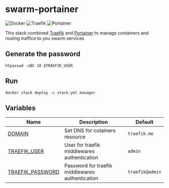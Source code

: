 # swarm-portainer
![Docker](https://img.shields.io/badge/docker-%230db7ed.svg?style=for-the-badge&logo=docker&logoColor=white)
![Traefik](https://img.shields.io/badge/Traefik-%2341BDF5.svg?style=for-the-badge&logo=Traefik&logoColor=white)
![Portainer](https://img.shields.io/badge/Portainer-%230A0FFF.svg?style=for-the-badge&logo=Portainer&logoColor=white)

This stack combined [Traefik](https://traefik.io/) and [Portainer](https://www.portainer.io/) to manage containers and routing traffice to you swarm services

## Generate the password
```
htpasswd -nBC 10 $TRAEFIK_USER
```

## Run
```
docker stack deploy -c stack.yml manager
```

## Variables

| Name | Description | Default |
|------|-------------|---------|
|<a name="DOMAIN"></a> [DOMAIN](#) | Set DNS for cotainers resource | `traefik.me` |
|<a name="TRAEFIK_USER"></a> [TRAEFIK_USER](#) | User for traefik middlewares authentication  | `admin` |
|<a name="TRAEFIK_PASSWD"></a> [TRAEFIK_PASSWORD](#) | Password for traefik middlewares authentication  | `traefik@admin` |